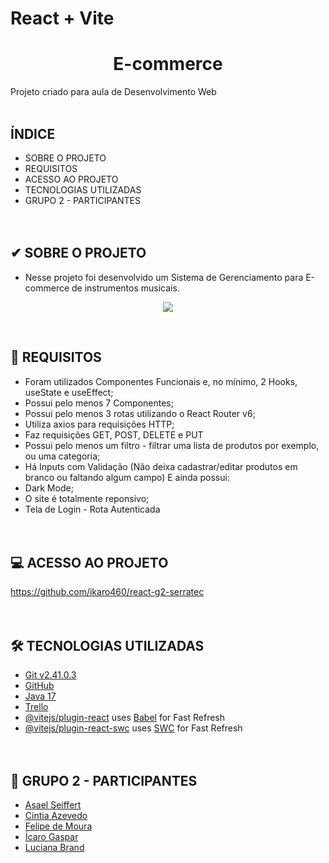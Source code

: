 # React + Vite

<h1 align="center">
   E-commerce
</h1>
    
Projeto criado para aula de Desenvolvimento Web 
<br> <br>

## ÍNDICE ##
 - SOBRE O PROJETO
 - REQUISITOS
 - ACESSO AO PROJETO
 - TECNOLOGIAS UTILIZADAS
 - GRUPO 2 - PARTICIPANTES
    <br> <br> <br>

## ✔ SOBRE O PROJETO ##
- Nesse projeto foi desenvolvido um Sistema de Gerenciamento para E-commerce de instrumentos musicais.

<p align="center">
  <img src="C:\dev\DesWeb\Aulas\react-g2-serratec\src\assets\instrumentos\Site">
 </p>
<br> 

## 📝 REQUISITOS ##
- Foram utilizados Componentes Funcionais e, no mínimo, 2 Hooks, useState e useEffect;
- Possui pelo menos 7 Componentes;
- Possui pelo menos 3 rotas utilizando o React Router v6;
- Utiliza axios para requisições HTTP;
- Faz requisições GET, POST, DELETE e PUT
- Possui pelo menos um filtro - filtrar uma lista de produtos por exemplo, ou uma categoria;
- Há Inputs com Validação (Não deixa cadastrar/editar produtos em branco ou faltando algum campo)
  E ainda possui:
- Dark Mode;
- O site é totalmente reponsivo;
- Tela de Login - Rota Autenticada
<br> <br> <br>

## 💻 ACESSO AO PROJETO ##

 https://github.com/ikaro460/react-g2-serratec
<br> <br> <br>

## 🛠 TECNOLOGIAS UTILIZADAS ##
- [Git v2.41.0.3](https://git-scm.com/downloads)
- [GitHub](https://www.github.com/)
- [Java 17](https://www.oracle.com/br/java/technologies/downloads/#java17)
- [Trello](https://trello.com/b/qRhzIPh5/projeto-final-database)
- [@vitejs/plugin-react](https://github.com/vitejs/vite-plugin-react/blob/main/packages/plugin-react/README.md) uses [Babel](https://babeljs.io/) for Fast Refresh
- [@vitejs/plugin-react-swc](https://github.com/vitejs/vite-plugin-react-swc) uses [SWC](https://swc.rs/) for Fast Refresh
<br> <br> <br>

## 👥 GRUPO 2 - PARTICIPANTES ## 
- [Asael Seiffert](https://github.com/LexSeiffert)
- [Cintia Azevedo](https://github.com/Cintiaaaa)
- [Felipe de Moura](https://github.com/sh9bba)
- [Ícaro Gaspar](https://github.com/ikaro460)
- [Luciana Brand](https://github.com/lucianabrand)
  



